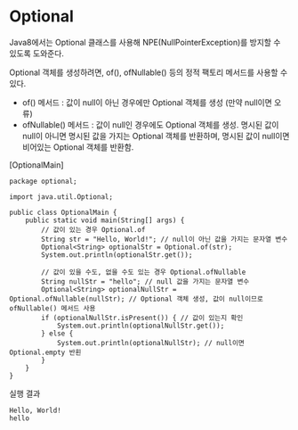 # Optional
Java8에서는 Optional<T> 클래스를 사용해 NPE(NullPointerException)를 방지할 수 있도록 도와준다. 

Optional 객체를 생성하려면, of(), ofNullable() 등의 정적 팩토리 메서드를 사용할 수 있다.
- of() 메서드 : 값이 null이 아닌 경우에만 Optional 객체를 생성 (만약 null이면 오류)
- ofNullable() 메서드 : 값이 null인 경우에도 Optional 객체를 생성. 명시된 값이 null이 아니면 명시된 값을 가지는 Optional 객체를 반환하며, 명시된 값이 null이면 비어있는 Optional 객체를 반환함.

[OptionalMain]
```
package optional;

import java.util.Optional;

public class OptionalMain {
    public static void main(String[] args) {
        // 값이 있는 경우 Optional.of
        String str = "Hello, World!"; // null이 아닌 값을 가지는 문자열 변수
        Optional<String> optionalStr = Optional.of(str);
        System.out.println(optionalStr.get());

        // 값이 있을 수도, 없을 수도 있는 경우 Optional.ofNullable
        String nullStr = "hello"; // null 값을 가지는 문자열 변수
        Optional<String> optionalNullStr = Optional.ofNullable(nullStr); // Optional 객체 생성, 값이 null이므로 ofNullable() 메서드 사용
        if (optionalNullStr.isPresent()) { // 값이 있는지 확인
            System.out.println(optionalNullStr.get()); 
        } else {
            System.out.println(optionalNullStr); // null이면 Optional.empty 반횐
        }
    }
}
```
실행 결과
```
Hello, World!
hello
```
